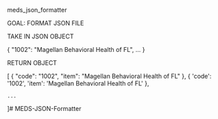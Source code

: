 meds_json_formatter

GOAL: FORMAT JSON FILE 

TAKE IN JSON OBJECT

{
    "1002": "Magellan Behavioral Health of FL",
    ...
}

RETURN OBJECT

[
    {
        "code": "1002",
        "item": "Magellan Behavioral Health of FL"
    },
    {
    	 'code': '1002', 
    	 'item': 'Magellan Behavioral Health of FL'
    },


    ...
 ]# MEDS-JSON-Formatter
